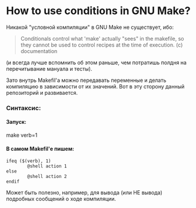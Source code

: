 # How to use conditions in GNU Make?

Никакой "условной компиляции" в GNU Make не существует, ибо:

>Conditionals control what 'make' actually "sees" in the 
makefile, so they cannot be used to control recipes at the
time of execution. (с) documentation

(и всегда лучше вспомнить об этом раньше, чем потратишь 
полдня на перечитывание мануала и тесты).

Зато внутрь Makefil'a можно передавать переменные и делать 
компиляцию в зависимости от их значений. Вот в эту сторону
данный репозиторий и развивается.

### Синтаксис:

#### Запуск: 
make verb=1

#### В самом Makefil'е пишем:

```
ifeq ($(verb), 1)
        @shell action 1
else
        @shell action 2
endif
```

Может быть полезно, например, для вывода (или НЕ вывода) подробных сообщений о ходе компиляции.

